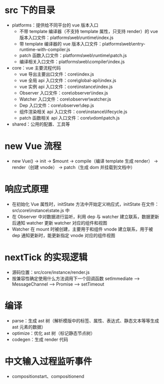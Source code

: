 # src 下的目录
- platforms：提供给不同平台的 vue 版本入口
  - 不带 template 编译器（不支持 template 属性，只支持 render）的 vue 版本入口文件：platforms\web\runtime\index.js
  - 带 template 编译器的 vue 版本入口文件：platforms\web\entry-runtime-with-compiler.js
  - patch 函数入口文件：platforms\web\runtime\patch.js
  - 编译相关入口文件：platforms\web\compiler\index.js
- core：vue 主要流程代码
  - vue 导出主要出口文件：core\index.js
  - vue 全局 api 入口文件：core\global-api\index.js
  - vue 实例 api 入口文件：core\instance\index.js
  - Observer 入口文件：core\observer\index.js
  - Watcher 入口文件：core\observer\watcher.js
  - Dep 入口文件：core\observer\dep.js
  - 组件渲染相关 api 入口文件：core\instance\lifecycle.js
  - patch 函数相关 api 入口文件：core\vdom\patch.js
- shared：公用的配置、工具等

# new Vue 流程
- new Vue() -> init -> $mount -> compile（编译 template 生成 render） -> render（创建 vnode） -> patch（生成 dom 并挂载到文档中）

# 响应式原理
- 在初始化 Vue 属性时，initState 方法中开始定义响应式，initState 在文件：src\core\instance\state.js 中
- 在 Observer 中对数据进行监听，利用 dep 与 watcher 建立联系，数据更新后通知 watcher 更新 watcher 对应的组件和视图
- Watcher 在 mount 时被创建，主要用于和组件 vnode 建立联系，用于被 dep 通知更新时，能更新指定 vnode 对应的组件视图

# nextTick 的实现逻辑
- 源码位置：src/core/instance/render.js
- 按兼容性确定使用什么方法调用下一个回调函数 setImmediate --> MessageChannel --> Promise --> setTimeout

# 编译
- parse：生成 ast 树（解析模版中的标签、属性、表达式、静态文本等等生成 ast 元素的数据）
- optimize：优化 ast 树（标记静态节点树）
- codegen：生成 render 代码

# 中文输入过程监听事件
- compositionstart、compositionend
